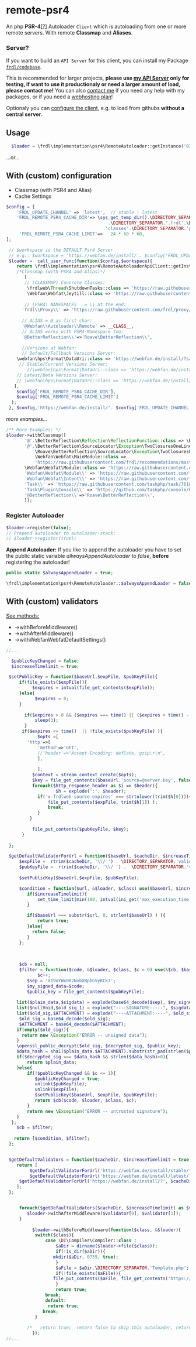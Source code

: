 # remote-psr4
An php **PSR-4**[[?]](https://www.php-fig.org/psr/psr-4/) Autoloader `Client` which is autoloading from one or more remote servers.
With remote **Classmap** and **Aliases**.

### Server?
If you want to build an `API Server` for this client, you can install my Package [`frdl/codebase`](https://github.com/frdl/codebase).

This is recommended for larger projects, **please use [my API Server](https://webfan.de/install/) only for testing, 
if want to use it productionaly or need a larger amount of load, please contact me!**
You can also [contact me](https://startforum.de/u/till.wehowski/about) if you need any help with my packages, or if you need a [webhosting plan](https://domainundhomepagespeicher.de/)!

Optionaly you can [configure the client](#with-custom-configuration), e.g. to load from githubs **without a central server**.

## Usage
````php
  $loader = \frdl\implementation\psr4\RemoteAutoloader::getInstance('03.webfan.de', true, 'latest', true);
````
...or...
## With (custom) configuration
* Classmap (with PSR4 and Alias)
* Cache Settings
````php
$config = [
    'FRDL_UPDATE_CHANNEL' => 'latest',  // stable | latest
    'FRDL_REMOTE_PSR4_CACHE_DIR'=> \sys_get_temp_dir().\DIRECTORY_SEPARATOR. \get_current_user()
				                       .\DIRECTORY_SEPARATOR.'.frdl'.\DIRECTORY_SEPARATOR.'runtime'.\DIRECTORY_SEPARATOR.'cache'.\DIRECTORY_SEPARATOR
			                         .'classes'.\DIRECTORY_SEPARATOR.'psr4'.\DIRECTORY_SEPARATOR,    
     'FRDL_REMOTE_PSR4_CACHE_LIMIT'=>	24 * 60 * 60,                                
];

 // $workspace is the DEFAULT Psr4 Server
 // e.g.: $workspace = 'https://webfan.de/install/'. $config['FRDL_UPDATE_CHANNEL'].'/?source=${class}&salt=${salt}&source-encoding=b64'
 $loader =  call_user_func(function($config,$workspace){
    return \frdl\implementation\psr4\RemoteAutoloaderApiClient::getInstance($workspace, false, $config['FRDL_UPDATE_CHANNEL'], false, false, 
	/*Classmap (with PSR4 and Alias)*/
       [
       // (CLASSMAP) Concrete Classes:     
        \frdlweb\Thread\ShutdownTasks::class => 'https://raw.githubusercontent.com/frdl/shutdown-helper/master/src/ShutdownTasks.php',
        \Webfan\Webfat\Jeytill::class => 'https://raw.githubusercontent.com/frdl/webfat-jeytill/main/src/Jeytill.php',	  
	    
       // (PSR4) NAMESPACES   = \\ at the end:
      'frdl\\Proxy\\' => 'https://raw.githubusercontent.com/frdl/proxy/master/src/${class}.php?cache_bust=${salt}',    	    
    
      // ALIAS = @ as first char:
      '@Webfan\\Autoloader\\Remote' => __CLASS__,	 
      // ALIAS works with PSR4-Namespace too:   
      '@BetterReflection\\'=>'Roave\BetterReflection\\',  
      
      //Versions at Webfan:
	  // Default/Fallback Versions Server:
	\webfan\hps\Format\DataUri::class => 'https://webfan.de/install/?salt=${salt}&source=webfan\hps\Format\DataUri',	    
	 // Stable/Current Versions Server:   
        //\webfan\hps\Format\DataUri::class => 'https://webfan.de/install/stable/?salt=${salt}&source=webfan\hps\Format\DataUri',	    
	// Latest/Beta Versions Server:    
	// \webfan\hps\Format\DataUri::class => 'https://webfan.de/install/latest/?salt=${salt}&source=webfan\hps\Format\DataUri',
   ],
    $config['FRDL_REMOTE_PSR4_CACHE_DIR'],
    $config['FRDL_REMOTE_PSR4_CACHE_LIMIT']
  );
 }, $config,'https://webfan.de/install/'. $config['FRDL_UPDATE_CHANNEL'].'/?source=${class}&salt=${salt}&source-encoding=b64');
 ````
 *more examples...*
 ````php
 /** More Examples: */
 $loader->withClassmap([
		'@'.\BetterReflection\Reflection\ReflectionFunction::class => \Roave\BetterReflection\BetterReflection::class,   
		'@'.\BetterReflection\SourceLocator\Exception\TwoClosuresOneLine::class => 
		    \Roave\BetterReflection\SourceLocator\Exception\TwoClosuresOnSameLine::class,   		    
   	        \Webfan\Webfat\MainModule::class => 
		    'https://raw.githubusercontent.com/frdl/recommendations/master/src/Webfan/Webfat/MainModule.php?cache_bust=${salt}',
		\Webfan\Webfat\Module::class => 'https://raw.githubusercontent.com/frdl/recommendations/master/src/Webfan/Webfat/Module.php?cache_bust=${salt}',
		'Webfan\Webfat\Module\\' => 'https://raw.githubusercontent.com/frdl/recommendations/master/src/Webfan/Webfat/Module/${class}.php?cache_bust=${salt}', 
		'Webfan\Webfat\Intent\\' => 'https://raw.githubusercontent.com/frdl/recommendations/master/src/Webfan/Webfat/Intent/${class}.php?cache_bust=${salt}',    		 \Pimple::class => 'https://raw.githubusercontent.com/silexphp/Pimple/1.1/lib/Pimple.php',
		'Task\\' => 'https://raw.githubusercontent.com/taskphp/task/7618739308ba484b5f90a83d5e1a44e1d90968d2/src/${class}.php?cache_bust=${salt}',
		'Task\Plugin\Console\\' => 'https://github.com/taskphp/console/blob/00bfa982c4502938ca0110d2f23c5cd04ffcbcc3/src/${class}.php?cache_bust=${salt}',
		'@BetterReflection\\'=>'Roave\BetterReflection\\',    
	    ]); 
 ````
 
### Register Autoloader
````php
$loader->register(false);
// Prepend autoloader to autoloader-stack:
// $loader->register(true);
 ````
**Append Autoloader:** If you like to append the autoloader you have to set the public static variable *allwaysAppendAutoloader* to *false*, **before** registering the autoloader!
````PHP
public static $alwaysAppendLoader = true;
````
````PHP
\frdl\implementation\psr4\RemoteAutoloader::$alwaysAppendLoader = false;
````

## With (custom) validators
[See methods:](https://github.com/frdl/remote-psr4/blob/master/src/implementations/autoloading/RemoteAutoloaderApiClient.php)
* ->withBeforeMiddleware()
* ->withAfterMiddleware()
* ->withWebfanWebfatDefaultSettings()
````PHP
//...

  $publicKeyChanged = false;
  $increaseTimelimit = true;

 $setPublicKey = function($baseUrl,$expFile, $pubKeyFile){
	 if(file_exists($expFile)){
          $expires = intval(file_get_contents($expFile));
	 }else{
           $expires = 0;
	 }
	
	   if($expires > 0 && ($expires === time() || ($expires > time() - 3 && $expires < time() + 3))){
		   sleep(3);
	   }
      if($expires <= time()  || !file_exists($pubKeyFile) ){
		  	$opts =[
        'http'=>[
            'method'=>'GET',
            //'header'=>"Accept-Encoding: deflate, gzip\r\n",
            ],
	
			];
		  $context = stream_context_create($opts);
		  $key = file_get_contents($baseUrl.'source=@server.key', false, $context);
		  foreach($http_response_header as $i => $header){				
                   $h = explode(':', $header);
			if('x-frdlweb-source-expires' === strtolower(trim($h[0]))){
				file_put_contents($expFile, trim($h[1]) );
				break;
			}           
         }
		  
		  file_put_contents($pubKeyFile, $key);
	  }
	 
 };

 $getDefaultValidatorForUrl = function($baseUrl, $cacheDir, $increaseTimelimit = true) use($setPublicKey, &$publicKeyChanged) {
     $expFile =  rtrim($cacheDir, '\\/ ') .	\DIRECTORY_SEPARATOR.'validator-'.sha1($baseUrl).strlen($baseUrl).'.expires.txt';
	 $pubKeyFile =  rtrim($cacheDir, '\\/ ') .	\DIRECTORY_SEPARATOR.'validator-'.sha1($baseUrl).strlen($baseUrl).'.public-key.txt';
	 
     $setPublicKey($baseUrl,$expFile, $pubKeyFile);

	 $condition = function($url, &$loader, $class) use($baseUrl, $increaseTimelimit){
		if($increaseTimelimit){
			set_time_limit(min(180, intval(ini_get('max_execution_time')) + 90));
		}

		if($baseUrl === substr($url, 0, strlen($baseUrl) ) ){
			return true;	  
		}else{
		  return false;	
		}
	 };
	
	 
	 
     $cb = null; 
     $filter = function($code, &$loader, $class, $c = 0) use(&$cb, $baseUrl, $expFile, $pubKeyFile, $setPublicKey, &$publicKeyChanged) {
	        $c++;
		$sep = 'X19oYWx0X2NvbXBpbGVyKCk7'; 
        $my_signed_data=$code;
        $public_key = file_get_contents($pubKeyFile);
		 
    list($plain_data,$sigdata) = explode(base64_decode($sep), $my_signed_data, 2);
    list($nullVoid,$old_sig_1) = explode("----SIGNATURE:----", $sigdata, 2);
    list($old_sig,$ATTACHMENT) = explode("----ATTACHMENT:----", $old_sig_1, 2);
	 $old_sig = base64_decode($old_sig);	 
	 $ATTACHMENT = base64_decode($ATTACHMENT);
    if(empty($old_sig)){
      return new \Exception("ERROR -- unsigned data");
    }
    \openssl_public_decrypt($old_sig, $decrypted_sig, $public_key);
    $data_hash = sha1($plain_data.$ATTACHMENT).substr(str_pad(strlen($plain_data.$ATTACHMENT).'', 128, strlen($plain_data.$ATTACHMENT) % 10, \STR_PAD_LEFT), 0, 128);
    if($decrypted_sig === $data_hash && strlen($data_hash)>0){
        return $plain_data;
	}else{
		if(!$publicKeyChanged && $c <= 1){
		   $publicKeyChanged = true;
		   unlink($pubKeyFile);
		   unlink($expFile);
		   $setPublicKey($baseUrl, $expFile, $pubKeyFile);
		   return $cb($code, $loader, $class, $c);	
		}
        return new \Exception("ERROR -- untrusted signature");
	}
  };
    $cb = $filter;
	 
   return [$condition, $filter];
 };


 $getDefaultValidators = function($cacheDir, $increaseTimelimit = true) use($getDefaultValidatorForUrl) {
    return [
         $getDefaultValidatorForUrl('https://webfan.de/install/stable/?', $cacheDir, $increaseTimelimit),
         $getDefaultValidatorForUrl('https://webfan.de/install/latest/?', $cacheDir, $increaseTimelimit),
  	 $getDefaultValidatorForUrl('https://webfan.de/install/?', $cacheDir, $increaseTimelimit),
    ];
 };


     foreach($getDefaultValidators($cacheDir, $increaseTimelimit) as $validator){
	    $loader->withAfterMiddleware($validator[0], $validator[1]);
     }		
     
     	  $loader->withBeforeMiddleware(function($class, &$loader){
	       switch($class){
		       case \DI\Compiler\Compiler::class :
			       $aDir = dirname($loader->file($class));
			       if(!is_dir($aDir)){
				  mkdir($aDir, 0755, true);       
			       }
			       $aFile = $aDir.\DIRECTORY_SEPARATOR.'Template.php';
			       if(!file_exists($aFile)){
				  file_put_contents($aFile, file_get_contents('https://raw.githubusercontent.com/PHP-DI/PHP-DI/master/src/Compiler/Template.php'));     
			       }
			       return true;
			   break;
		       default:
			    return true;
			  break;
	       }
	   
	    /*   return true;  return false to skip this autoloader, return any/VOID to continue */
          });     
//...     
````
